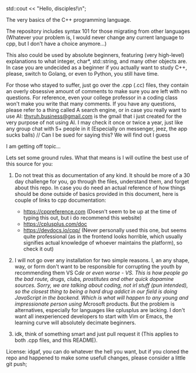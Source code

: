 std::cout << "Hello, disciples!\n";

The very basics of the C++ programming language.

The repository includes syntax 101 for those migrating from other languages (Whatever your problem is, I would never change any current language to cpp, but I don't have a choice anymore...)

This also could be used by absolute beginners, featuring (very high-level) explanations to what integer, char*, std::string, and many other objects are. In case you are undecided as a beginner if you actually want to study C++, please, switch to Golang, or even to Python, you still have time.

For those who stayed to suffer, just go over the .cpp (.cc) files, they contain an overly obsessive amount of comments to make sure you are left with no
questions. For reference, even your college professor in a coding class won't make you write that many comments. If you have any questions, please refer
to a thing called A search engine, or in case you really want to use AI: thyruh.business@gmail.com is the gmail that i just created for the very purpose
of not using AI. I may check it once or twice a year, just like any group chat with 5+ people in it (Especially on messenger, jeez, the app sucks balls) // Can I be sued for saying this? We will find out I guess

I am getting off topic...

Lets set some ground rules. What that means is I will outline the best use of this source for you:
   1. Do not treat this as documentation of any kind. It should be more of a 30 day challenge for you, go through the files, understand them, and forget
   about this repo. In case you do need an actual reference of how things should be done outside of basics provided in this document, here is couple of
   links to cpp documentation:
      - https://cppreference.com    (Doesn't seem to be up at the time of typing this out, but i do recommend this website)
      - https://cplusplus.com/doc
      - https://devdocs.io/cpp/     (Never personally used this one, but seems quite professional (as in the frontend looks horrible, which usually
      signifies actual knowledge of whoever maintains the platform), so check it out)

   2. I will not go over any installation for two simple reasons. I, an any shape, way, or form don't want to be responsible for corrupting the youth by
   recommending them VS C*de or even worse - VS. This is how people go the bad route, drugs, clubs, prostitutes and other quick dopamine sources. Sorry,
   we are talking about coding, not irl stuff (pun intended), so the closest thing to being a hard drug addict in our field is doing JavaScript in the
   backend. Which is what will happen to any young and impressionate person using M*crosoft products.    But the problem is alternatives, especially for
   languages like cplusplus are lacking. I don't want all inexperienced developers to start with Vim or Emacs, the learning curve will absolutely
   decimate beginners.

   3. idk, think of something smart and just pull request it (This applies to both .cpp files, and this README).

License: idgaf, you can do whatever the hell you want, but if you cloned the repo and happened to make some usefull changes, please consider a little git push;
